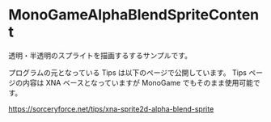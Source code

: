 # MonoGameAlphaBlendSpriteContent
透明・半透明のスプライトを描画するするサンプルです。

プログラムの元となっている Tips は以下のページで公開しています。
Tips ページの内容は XNA ベースとなっていますが MonoGame でもそのまま使用可能です。

https://sorceryforce.net/tips/xna-sprite2d-alpha-blend-sprite
